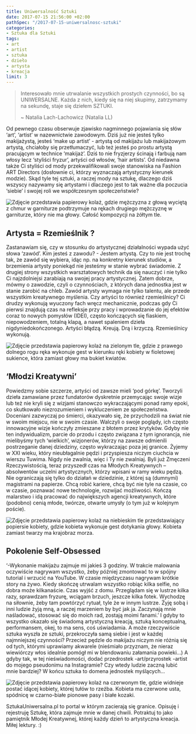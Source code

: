 ```yaml
---
title: Uniwersalność Sztuki
date: 2017-07-15 21:56:00 +02:00
pathSpec: "/2017-07-15-uniwersalnosc-sztuki"
categories:
- Sztuka dla Sztuki
tags:
- art
- artist
- sztuka
- dzieło
- artysta
- kreacja
limit: 3
---
```


> Interesowało mnie utrwalanie wszystkich prostych czynności, bo są UNIWERSALNE. Każda z nich,
> kiedy się na niej skupimy, zatrzymamy na sekundę, staje się dziełem SZTUKI.
>
> ~ Natalia Lach-Lachowicz (Natalia&nbsp;LL)

Od pewnego czasu obserwuje zjawisko nagminnego pojawiania się słów ‘art’, ‘artist’ w nazewnictwie zawodowym. Dziś już nie jesteś tylko makijażystą, jesteś ‘make up artist’ - artystą od makijażu lub makijażowym artystą, chciałoby się przetłumaczyć, lub też jesteś po prostu artystą pracującym w technice ‘makijaż’. Dziś to nie fryzjerzy ścinają i farbują nam włosy lecz ‘styliści fryzur’, artyści od włosów, ‘hair artists’. Od niedawna także Ci styliści od mody przekwalifikowali swoje stanowiska na Fashion ART Directors (dosłownie ci, którzy wyznaczają artystyczny kierunek modzie). Skąd tyle tej sztuki, a raczej mody na sztukę, dlaczego dziś wszyscy nazywamy się artystami i dlaczego jest to tak ważne dla poczucia ‘siebie’ i swojej roli we współczesnym  społeczeństwie?

![Zdjęcie przedstawia papierowy kolaż, gdzie mężczyzna z głową wyciętą z chmur w garniturze podtrzymuje na rękach drugiego mężczyznę w garniturze, który nie ma głowy. Całość kompozycji na żółtym tle.](https://assets1.ello.co/uploads/asset/attachment/6230425/ello-optimized-928b9c87.jpg)

## Artysta = Rzemieślnik ?
Zastanawiam się, czy w stosunku do artystycznej działalności wypada użyć słowa ‘zawód’. Kim jesteś z zawodu? - Jestem artystą. Czy to nie jest trochę tak, że zawód się wybiera, idąc np. na konkretny kierunek studiów, a brzemienia artysty poniekąd nie jesteśmy w stanie wybrać świadomie. Z drugiej strony wszystkich warsztatowych technik da się nauczyć i nie tylko Ci najzdolniejsi zarabiają na swojej pracy artystycznej. Zatem dobrze, mówmy o zawodzie, czyli o czynnościach, z których dana jednostka jest w stanie zarobić na chleb. Zawód artysty wymaga nie tylko talentu, ale przede wszystkim kreatywnego myślenia. Czy artyści to również rzemieślnicy? Ci drudzy wykonują wyuczony fach wręcz mechanicznie, podczas gdy Ci pierwsi znajdują czas na refleksje przy pracy i wprowadzanie do jej efektów coraz to nowych pomysłów (IDEI), często kończących się fiaskiem, niepowodzeniem, totalną klapą, a nawet spaleniem dzieła nigdyniedokończonego. Artyści błądzą. Kreują. Drą i krzyczą. Rzemieślnicy wykonują.

![Zdjęcie przedstawia papierowy kolaż na zielonym tle, gdzie z prawego dolnego rogu ręka wykonuje gest w kierunku ręki kobiety w fioletowej sukience, która zamiast głowy ma bukiet kwiatów.](https://assets0.ello.co/uploads/asset/attachment/6230423/ello-optimized-76fb5582.jpg)

## ‘Młodzi Kreatywni’
Powiedzmy sobie szczerze, artyści od zawsze mieli ‘pod górkę’. Tworzyli dzieła zamawiane przez fundatorów dyskretnie przemycając swoje wizje lub też nie kryli się z wizjami stanowczo wykraczającymi ponad ramy epoki, co skutkowało niezrozumieniem i wykluczeniem ze społeczeństwa. Doceniani zazwyczaj po śmierci, okazywało się, że przychodzili na świat nie w swoim miejscu, nie w swoim czasie. Walczyli o swoje poglądy, ich często innowacyjne wizje kończyły zmieszane z błotem przez krytyków. Gdyby nie ten indywidualizm, parcie do przodu i często związana z tym ignorancja, nie mielibyśmy tych ‘wielkich’, wizjonerów,  którzy na zawsze odmienili postrzeganie danej dziedziny, często wykraczając poza jej granice.
Żyjemy w XXI wieku, który nieubłagalnie pędzi i przyspiesza niczym ciuchcia w wierszu Tuwima. Nigdy nie zwalnia, więc i Ty nie zwalniaj. Byli już Zmęczeni Rzeczywistością, teraz przyszedł czas na Młodych Kreatywnych – absolwentów uczelni artystycznych, którzy wpisani w ramy wieku pędzą. Nie ograniczają się tylko do działań w dziedzinie, z której są (dumnymi) magistrami na papierze. Chcą robić kariere, chcą być nie tyle na czasie, co w czasie, poznawać nowe technologie, rozwijać możliwości. Kończą malarstwo i idą pracować do największych agencji kreatywnych, które (podobno) cenią młode, twórcze, otwarte umysły (o tym już w kolejnym poście).

![Zdjęcie przedstawia papierowy kolaż na niebieskim tle przedstawiający popiersie kobiety, gdzie kobieta wykonuje gest dotykania głowy. Kobieta zamiast twarzy ma krajobraz morza.](https://assets1.ello.co/uploads/asset/attachment/6230428/ello-optimized-f82621bd.jpg)

## Pokolenie Self-Obsessed
‘-Wykonanie makijażu zajmuje mi jakieś 3 godziny. W trakcie malowania oczywiście nagrywam wszystko, żeby później zmontować to w spójny tutorial i wrzucić na YouTube. W czasie międzyczasu nagrywam krótkie story na żywo. Kiedy skończę utrwalam wszystko robiąc kilka selfie, no dobra może kilkanaście. Czas wyjść z domu. Przeglądam się  w lustrze kilka razy, sprawdzam fryzurę, wciągam brzuch, jeszcze kilka fotek. Wychodzę na siłownie, żeby tam powtórzyć rytuał, tyle że w innym lustrze. Żyję sobą i inni ludzie żyją mną, a  raczej marzeniem by być jak ja. Zaczynają mnie naśladować, stosować się do moich rad, zostają moimi fanami.’
I gdyby to wszystko okazało się świadomą artystyczną kreacją, sztuką konceptualną, performansem, okej, to ma sens, coś uświadamia. A może rzeczywiście sztuka wyszła ze sztuki, przekroczyła samą siebie i jest w każdej najmniejszej czynności? Przecież pędzle do makijażu niczym nie różnią się od tych, którymi uprawiamy akwarele (nieśmiało przyznam, że nieraz wiewiórczy włos idealnie pomógł mi w blendowaniu załamania powieki...) A gdyby tak, w tej nieświadomości, dodać przedrostek -art/przyrostek -artist do mojego pseudonimu na Instagramie? Czy wtedy ludzie zaczną lubić mnie bardziej? W końcu sztuka to domena jednostek myślących...

![Zdjęcie przedstawia papierowy kolaż na czerwonym tle, gdzie widnieje postać idącej kobiety, której tułów to rzeźba. Kobieta ma czerwone usta, spódnicę w czarno-białe pionowe pasy i białe kozaki.](https://assets1.ello.co/uploads/asset/attachment/6230421/ello-optimized-26292a74.jpg)

SztukaUniwersalna.pl to portal w którym zacierają się granice. Opisuję i rejestruję Sztukę, która zajmuje mnie w danej chwili. Potraktuj to jako pamiętnik Młodej Kreatywnej, której każdy dzień to artystyczna kreacja. Miłej lektury. :)
